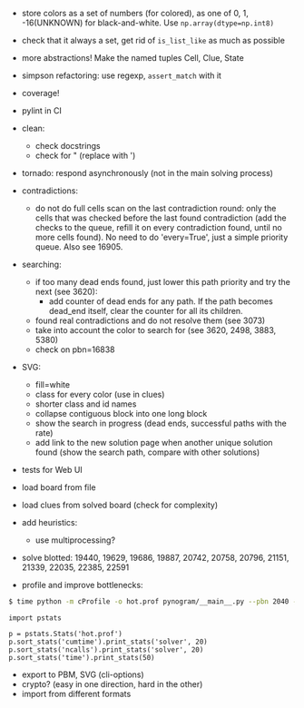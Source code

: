 - store colors as a set of numbers (for colored), as one of 0, 1, -16(UNKNOWN) for black-and-white. Use `np.array(dtype=np.int8)`

- check that it always a set, get rid of `is_list_like` as much as possible
- more abstractions! Make the named tuples Cell, Clue, State

- simpson refactoring: use regexp, `assert_match` with it
- coverage!
- pylint in CI
- clean:
  - check docstrings
  - check for " (replace with ')
- tornado: respond asynchronously (not in the main solving process)

- contradictions:
  - do not do full cells scan on the last contradiction round:
    only the cells that was checked before the last found contradiction
    (add the checks to the queue, refill it on every contradiction found,
    until no more cells found). No need to do 'every=True', just a simple priority queue.
    Also see 16905.

- searching:
  - if too many dead ends found, just lower this path priority and try the next (see 3620):
    - add counter of dead ends for any path. If the path becomes dead_end itself,
    clear the counter for all its children.
  - found real contradictions and do not resolve them (see 3073)
  - take into account the color to search for (see 3620, 2498, 3883, 5380)
  - check on pbn=16838

- SVG:
  - fill=white
  - class for every color (use in clues)
  - shorter class and id names
  - collapse contiguous block into one long block
  - show the search in progress (dead ends, successful paths with the rate)
  - add link to the new solution page when another unique solution found
  (show the search path, compare with other solutions)

- tests for Web UI
- load board from file
- load clues from solved board (check for complexity)
- add heuristics:
  - use multiprocessing?

- solve blotted:
  19440, 19629, 19686, 19887, 20742, 20758, 20796, 21151, 21339, 22035, 22385, 22591

- profile and improve bottlenecks:

```bash
$ time python -m cProfile -o hot.prof pynogram/__main__.py --pbn 2040 --draw-final
```

```
import pstats

p = pstats.Stats('hot.prof')
p.sort_stats('cumtime').print_stats('solver', 20)
p.sort_stats('ncalls').print_stats('solver', 20)
p.sort_stats('time').print_stats(50)
```

- export to PBM, SVG (cli-options)
- crypto? (easy in one direction, hard in the other)
- import from different formats
